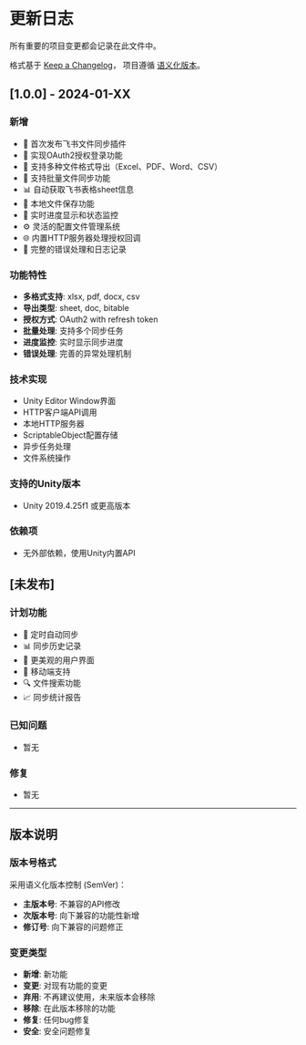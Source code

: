 # 更新日志

所有重要的项目变更都会记录在此文件中。

格式基于 [Keep a Changelog](https://keepachangelog.com/zh-CN/1.0.0/)，
项目遵循 [语义化版本](https://semver.org/lang/zh-CN/)。

## [1.0.0] - 2024-01-XX

### 新增
- 🎉 首次发布飞书文件同步插件
- 🔐 实现OAuth2授权登录功能
- 📄 支持多种文件格式导出（Excel、PDF、Word、CSV）
- 🔄 支持批量文件同步功能
- 📊 自动获取飞书表格sheet信息
- 💾 本地文件保存功能
- 🎯 实时进度显示和状态监控
- ⚙️ 灵活的配置文件管理系统
- 🌐 内置HTTP服务器处理授权回调
- 📝 完整的错误处理和日志记录

### 功能特性
- **多格式支持**: xlsx, pdf, docx, csv
- **导出类型**: sheet, doc, bitable
- **授权方式**: OAuth2 with refresh token
- **批量处理**: 支持多个同步任务
- **进度监控**: 实时显示同步进度
- **错误处理**: 完善的异常处理机制

### 技术实现
- Unity Editor Window界面
- HTTP客户端API调用
- 本地HTTP服务器
- ScriptableObject配置存储
- 异步任务处理
- 文件系统操作

### 支持的Unity版本
- Unity 2019.4.25f1 或更高版本

### 依赖项
- 无外部依赖，使用Unity内置API

## [未发布]

### 计划功能
- 🔄 定时自动同步
- 📊 同步历史记录
- 🎨 更美观的用户界面
- 📱 移动端支持
- 🔍 文件搜索功能
- 📈 同步统计报告

### 已知问题
- 暂无

### 修复
- 暂无

---

## 版本说明

### 版本号格式
采用语义化版本控制 (SemVer)：
- **主版本号**: 不兼容的API修改
- **次版本号**: 向下兼容的功能性新增
- **修订号**: 向下兼容的问题修正

### 变更类型
- **新增**: 新功能
- **变更**: 对现有功能的变更
- **弃用**: 不再建议使用，未来版本会移除
- **移除**: 在此版本移除的功能
- **修复**: 任何bug修复
- **安全**: 安全问题修复

